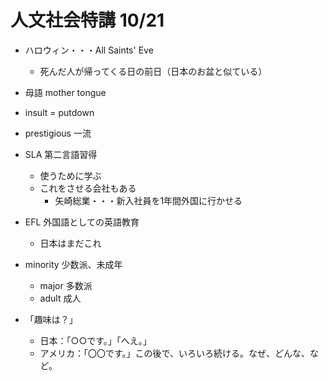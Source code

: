# 人文社会特講 10/21

* ハロウィン・・・All Saints' Eve
  * 死んだ人が帰ってくる日の前日（日本のお盆と似ている）


* 母語 mother tongue
* insult = putdown
* prestigious 一流
* SLA 第二言語習得
  * 使うために学ぶ
  * これをさせる会社もある
    * 矢崎総業・・・新入社員を1年間外国に行かせる
* EFL 外国語としての英語教育
  * 日本はまだこれ
* minority 少数派、未成年
  * major 多数派
  * adult 成人


* 「趣味は？」
  * 日本：「○○です。」「へえ。」
  * アメリカ：「〇〇です。」この後で、いろいろ続ける。なぜ、どんな、など。
